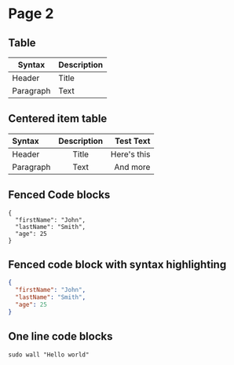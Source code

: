 # Page 2

## Table

| Syntax      | Description |
| ----------- | ----------- |
| Header      | Title       |
| Paragraph   | Text        |



## Centered item table

| Syntax      | Description | Test Text     |
| :---        |    :----:   |          ---: |
| Header      | Title       | Here's this   |
| Paragraph   | Text        | And more      |

## Fenced Code blocks

```
{
  "firstName": "John",
  "lastName": "Smith",
  "age": 25
}
```

## Fenced code block with syntax highlighting

```json
{
  "firstName": "John",
  "lastName": "Smith",
  "age": 25
}
```

## One line code blocks
`sudo wall "Hello world"`

